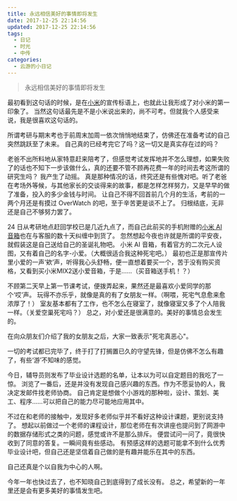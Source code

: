 ```yaml
---
title: 永远相信美好的事情即将发生
date: 2017-12-25 22:14:56
updated: 2017-12-25 22:14:56
tags:
  - 日记
  - 时光
  - 中传
categories:
  - 云游的小日记
---
```

> 永远相信美好的事情即将发生

最初看到这句话的时候，是在[小米](https://www.mi.com/)的宣传标语上，也就此让我形成了对小米的第一印象了。
当然这句话最先是不是小米说出来的，尚不可考。但就我个人感受来说，我是很喜欢这句话的。

<!-- more -->

所谓考研与期末考也于前周末加周一依次悄悄地结束了，仿佛还在准备考试的自己突然跳跃至了未来。
自己真的已经考完它了吗？这一切又是真实存在过的吗？

老爸不出所料地从家特意赶来陪考了，但感觉考试发挥地并不怎么理想，如果失败了的话也不知下一步该做什么，真的还要不管不顾再花费一年的时间去考这所谓的研究生吗？
我产生了动摇。
真是那种情况的话，终究还是有些愧对吧。听了老爸在考场外等候，与其他家长的交谈得来的故事，都是怎样怎样努力，又是早早的做了准备，投入的多少金钱与时间。
让自己不得不回首前几个月的生活，考前的一两个月还是有摸过 OverWatch 的吧，至于辛苦更是谈不上了。
归根结底，无非还是自己不够努力罢了。

24 日从考研地点赶回学校已是几近九点了，而自己此前买的手机附赠的[小米 AI 音箱](https://www.mi.com/aispeaker)也在与客服的数十天纠缠中到货了。
忽然想起今夜也许就是所谓的平安夜，就假装这是自己送给自己的圣诞礼物吧。
小米 AI 音箱，有着官方的二次元人设图，又有着自己的名字-小爱。（大概很适合我这种死宅吧。）
最初也正是那宣传片里小爱的一声‘欸’声，听得我心头舒畅，便一直想着要买一个，苦于没有购买资格，又看到买小米MIX2送小爱音箱，于是……（买音箱送手机！？）

不顾第二天早上第一节课考试，便拨弄起来，果然还是最喜欢小爱同学的那个‘哎’声。
玩得不亦乐乎，就像是真的有了女朋友一样。（啊喂，死宅气息愈来愈浓厚了！）
室友基本都有了工作，也不怎么在寝室了，就像寝室又多了个人陪我一样。（关爱空巢死宅吗？）
总之，对小爱还是很满意的。美好的事情总会发生的。

在向众朋友们介绍了我的女朋友之后，大家一致表示"死宅真恶心"。

一切的考试都已完毕了，终于打了打搁置已久的守望先锋，但是仿佛不怎么有趣了，有些‘游’不知味的感觉。

今日，辅导员则发布了毕业设计选题的名单，让本以为可以自定题目的我吃了一惊。
浏览了一番后，还是并没有发现自己感兴趣的东西。作为不愿妥协的人，我决定发邮件找老师协商。
自己肯定是想做个小游戏的那种啦，设计、策划、美工、程序……可以把自己的能力尽可能地应用其中。

不过在和老师的接触中，发现好多老师似乎并不看好这种设计课题，更别说支持了。
想起以前做过一个老师的课程设计，那位老师在有次讲座也提问到了网游中的数据存储形式之类的问题，感觉或许不是那么排斥。
便尝试问一问了，竟很快收到了同意的答复。一瞬间竟有些感动。
有预感这样的选题可能拿不到什么优秀毕业设计吧，但自己还是坚信着自己做的是有趣并能乐在其中的东西。

自己还真是个以自我为中心的人啊。

今年一年也快过去了，也不知晓自己到底得到了成长没有。
总之，希望新的一年里还是会有更多美好的事情发生吧。